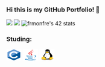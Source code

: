 ### Hi this is my GitHub Portfolio! 👋

<div>
  <img height="180em" src="https://github-readme-stats.vercel.app/api?username=Frattah&show_icons=true&theme=calm&include_all_commits=true&count_private=true"/>
  <img height="180em" src="https://github-readme-stats.vercel.app/api/top-langs/?username=Frattah&layout=compact&langs_count=7&theme=calm"/>
  <img src="https://badge42.vercel.app/api/v2/clhpao4eo003008jq98yu05bz/stats?cursusId=21&coalitionId=124" alt="frmonfre's 42 stats" /></a>
</div>

### Studing:
<div>
  <img align="center" alt="C" height="30" width="40" src="https://raw.githubusercontent.com/devicons/devicon/master/icons/c/c-original.svg" title="C">
  <img align="center" alt="Java" height="30" width="40" src="https://raw.githubusercontent.com/devicons/devicon/master/icons/java/java-original.svg" title="Java">
  <img align="center" alt="Linux" height="30" width="40" src="https://raw.githubusercontent.com/devicons/devicon/master/icons/linux/linux-original.svg" title="Linux">
</div>
